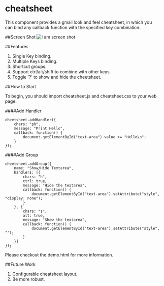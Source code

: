 cheatsheet
==========

This component provides a gmail look and feel cheatsheet, in which you can bind any callback function with the specified key combination.

##Screen Shot
![I am screen shot](https://raw.github.com/seanxiaoxiao/cheatsheet/master/screenshot.png)

##Features

1. Single Key binding.
2. Multiple Keys binding.
3. Shortcut groups.
4. Support ctrl/alt/shift to combine with other keys.
5. Toggle '?' to show and hide the cheetsheet.

##How to Start

To begin, you should import cheatsheet.js and cheatsheet.css to your web page.

####Add Handler

```
cheetsheet.addHandler({
    chars: "ph",
    message: "Print Hello",
    callback: function() {
        document.getElementById("text-area").value += "Hello\n";
    }
});
```

####Add Group

```
cheetsheet.addGroup({
    name: "Show/Hide Textarea",
    handlers: [{
        chars: "h",
        ctrl: true,
        message: "Hide the textarea",
        callback: function() {
            document.getElementById("text-area").setAttribute("style", "display: none");
        }
    }, {
        chars: "s",
        alt: true,
        message: "Show the textarea", 
        callback: function() {
            document.getElementById("text-area").setAttribute("style", "");
        }
    }]
});
```

Please checkout the demo.html for more information.

##Future Work

1. Configurable cheatsheet layout.
2. Be more robust.
